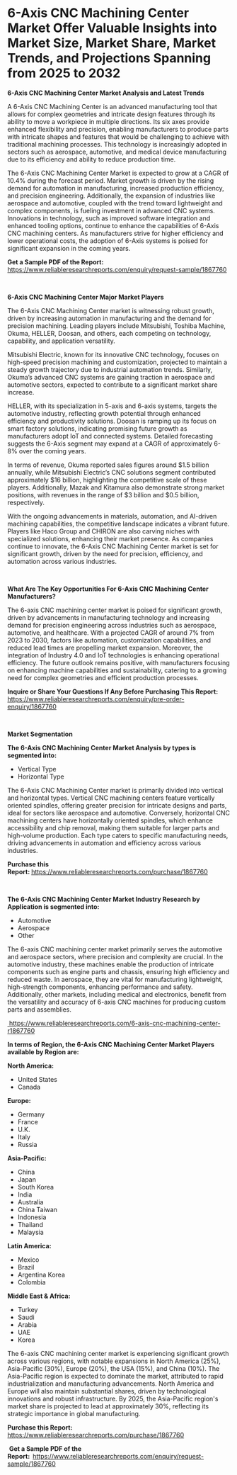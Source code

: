 <p><h1>6-Axis CNC Machining Center Market Offer Valuable Insights into Market Size, Market Share, Market Trends, and Projections Spanning from 2025 to 2032</h1></p><p><strong>6-Axis CNC Machining Center Market Analysis and Latest Trends</strong></p>
<p><p>A 6-Axis CNC Machining Center is an advanced manufacturing tool that allows for complex geometries and intricate design features through its ability to move a workpiece in multiple directions. Its six axes provide enhanced flexibility and precision, enabling manufacturers to produce parts with intricate shapes and features that would be challenging to achieve with traditional machining processes. This technology is increasingly adopted in sectors such as aerospace, automotive, and medical device manufacturing due to its efficiency and ability to reduce production time.</p><p>The 6-Axis CNC Machining Center Market is expected to grow at a CAGR of 10.4% during the forecast period. Market growth is driven by the rising demand for automation in manufacturing, increased production efficiency, and precision engineering. Additionally, the expansion of industries like aerospace and automotive, coupled with the trend toward lightweight and complex components, is fueling investment in advanced CNC systems. Innovations in technology, such as improved software integration and enhanced tooling options, continue to enhance the capabilities of 6-Axis CNC machining centers. As manufacturers strive for higher efficiency and lower operational costs, the adoption of 6-Axis systems is poised for significant expansion in the coming years.</p></p>
<p><strong>Get a Sample PDF of the Report:&nbsp;</strong> <a href="https://www.reliableresearchreports.com/enquiry/request-sample/1867760?utm_campaign=2655&utm_medium=2&utm_source=Github&utm_content=ia&utm_term=12042025&utm_id=6-axis-cnc-machining-center">https://www.reliableresearchreports.com/enquiry/request-sample/1867760</a></p>
<p>&nbsp;</p>
<p><strong>6-Axis CNC Machining Center Major Market Players</strong></p>
<p><p>The 6-Axis CNC Machining Center market is witnessing robust growth, driven by increasing automation in manufacturing and the demand for precision machining. Leading players include Mitsubishi, Toshiba Machine, Okuma, HELLER, Doosan, and others, each competing on technology, capability, and application versatility.</p><p>Mitsubishi Electric, known for its innovative CNC technology, focuses on high-speed precision machining and customization, projected to maintain a steady growth trajectory due to industrial automation trends. Similarly, Okuma’s advanced CNC systems are gaining traction in aerospace and automotive sectors, expected to contribute to a significant market share increase. </p><p>HELLER, with its specialization in 5-axis and 6-axis systems, targets the automotive industry, reflecting growth potential through enhanced efficiency and productivity solutions. Doosan is ramping up its focus on smart factory solutions, indicating promising future growth as manufacturers adopt IoT and connected systems. Detailed forecasting suggests the 6-Axis segment may expand at a CAGR of approximately 6-8% over the coming years.</p><p>In terms of revenue, Okuma reported sales figures around $1.5 billion annually, while Mitsubishi Electric’s CNC solutions segment contributed approximately $16 billion, highlighting the competitive scale of these players. Additionally, Mazak and Kitamura also demonstrate strong market positions, with revenues in the range of $3 billion and $0.5 billion, respectively.</p><p>With the ongoing advancements in materials, automation, and AI-driven machining capabilities, the competitive landscape indicates a vibrant future. Players like Haco Group and CHIRON are also carving niches with specialized solutions, enhancing their market presence. As companies continue to innovate, the 6-Axis CNC Machining Center market is set for significant growth, driven by the need for precision, efficiency, and automation across various industries.</p></p>
<p>&nbsp;</p>
<p><strong>What Are The Key Opportunities For 6-Axis CNC Machining Center Manufacturers?</strong></p>
<p><p>The 6-axis CNC machining center market is poised for significant growth, driven by advancements in manufacturing technology and increasing demand for precision engineering across industries such as aerospace, automotive, and healthcare. With a projected CAGR of around 7% from 2023 to 2030, factors like automation, customization capabilities, and reduced lead times are propelling market expansion. Moreover, the integration of Industry 4.0 and IoT technologies is enhancing operational efficiency. The future outlook remains positive, with manufacturers focusing on enhancing machine capabilities and sustainability, catering to a growing need for complex geometries and efficient production processes.</p></p>
<p><strong>Inquire or Share Your Questions If Any Before Purchasing This Report:</strong> <a href="https://www.reliableresearchreports.com/enquiry/pre-order-enquiry/1867760?utm_campaign=2655&utm_medium=2&utm_source=Github&utm_content=ia&utm_term=12042025&utm_id=6-axis-cnc-machining-center">https://www.reliableresearchreports.com/enquiry/pre-order-enquiry/1867760</a></p>
<p>&nbsp;</p>
<p><strong>Market Segmentation</strong></p>
<p><strong>The 6-Axis CNC Machining Center Market Analysis by types is segmented into:</strong></p>
<p><ul><li>Vertical Type</li><li>Horizontal Type</li></ul></p>
<p><p>The 6-Axis CNC Machining Center market is primarily divided into vertical and horizontal types. Vertical CNC machining centers feature vertically oriented spindles, offering greater precision for intricate designs and parts, ideal for sectors like aerospace and automotive. Conversely, horizontal CNC machining centers have horizontally oriented spindles, which enhance accessibility and chip removal, making them suitable for larger parts and high-volume production. Each type caters to specific manufacturing needs, driving advancements in automation and efficiency across various industries.</p></p>
<p><strong>Purchase this Report:&nbsp;</strong><a href="https://www.reliableresearchreports.com/purchase/1867760?utm_campaign=2655&utm_medium=2&utm_source=Github&utm_content=ia&utm_term=12042025&utm_id=6-axis-cnc-machining-center">https://www.reliableresearchreports.com/purchase/1867760</a></p>
<p>&nbsp;</p>
<p><strong>The 6-Axis CNC Machining Center Market Industry Research by Application is segmented into:</strong></p>
<p><ul><li>Automotive</li><li>Aerospace</li><li>Other</li></ul></p>
<p><p>The 6-axis CNC machining center market primarily serves the automotive and aerospace sectors, where precision and complexity are crucial. In the automotive industry, these machines enable the production of intricate components such as engine parts and chassis, ensuring high efficiency and reduced waste. In aerospace, they are vital for manufacturing lightweight, high-strength components, enhancing performance and safety. Additionally, other markets, including medical and electronics, benefit from the versatility and accuracy of 6-axis CNC machines for producing custom parts and assemblies.</p></p>
<p><a href="https://www.reliableresearchreports.com/6-axis-cnc-machining-center-r1867760?utm_campaign=2655&utm_medium=2&utm_source=Github&utm_content=ia&utm_term=12042025&utm_id=6-axis-cnc-machining-center">&nbsp;https://www.reliableresearchreports.com/6-axis-cnc-machining-center-r1867760</a></p>
<p><strong>In terms of Region, the 6-Axis CNC Machining Center Market Players available by Region are:</strong></p>
<p>
    <p> <strong> North America: </strong>
        <ul>
            <li>United States</li>
            <li>Canada</li>
        </ul>
        </p> 
    <p> <strong> Europe: </strong>
        <ul>
            <li>Germany</li>
            <li>France</li>
            <li>U.K.</li>
            <li>Italy</li>
            <li>Russia</li>
        </ul>
        </p> 
    <p> <strong> Asia-Pacific: </strong>
        <ul>
            <li>China</li>
            <li>Japan</li>
            <li>South Korea</li>
            <li>India</li>
            <li>Australia</li>
            <li>China Taiwan</li>
            <li>Indonesia</li>
            <li>Thailand</li>
            <li>Malaysia</li>
        </ul>
        </p> 
    <p> <strong> Latin America: </strong>
        <ul>
            <li>Mexico</li>
            <li>Brazil</li>
            <li>Argentina Korea</li>
            <li>Colombia</li>
        </ul>
        </p> 
    <p> <strong> Middle East & Africa: </strong>
        <ul>
            <li>Turkey</li>
            <li>Saudi</li>
            <li>Arabia</li>
            <li>UAE</li>
            <li>Korea</li>
        </ul>
    </p>
    </p>
<p><p>The 6-axis CNC machining center market is experiencing significant growth across various regions, with notable expansions in North America (25%), Asia-Pacific (30%), Europe (20%), the USA (15%), and China (10%). The Asia-Pacific region is expected to dominate the market, attributed to rapid industrialization and manufacturing advancements. North America and Europe will also maintain substantial shares, driven by technological innovations and robust infrastructure. By 2025, the Asia-Pacific region's market share is projected to lead at approximately 30%, reflecting its strategic importance in global manufacturing.</p></p>
<p><strong>Purchase this Report: </strong><a href="https://www.reliableresearchreports.com/purchase/1867760?utm_campaign=2655&utm_medium=2&utm_source=Github&utm_content=ia&utm_term=12042025&utm_id=6-axis-cnc-machining-center">https://www.reliableresearchreports.com/purchase/1867760</a></p>
<p>&nbsp;<strong>Get a Sample PDF of the Report:&nbsp;&nbsp;</strong><a href="https://www.reliableresearchreports.com/enquiry/request-sample/1867760?utm_campaign=2655&utm_medium=2&utm_source=Github&utm_content=ia&utm_term=12042025&utm_id=6-axis-cnc-machining-center">https://www.reliableresearchreports.com/enquiry/request-sample/1867760</a></p>
<p><strong></strong></p>
<p><p></p><p></p><p></p></p>